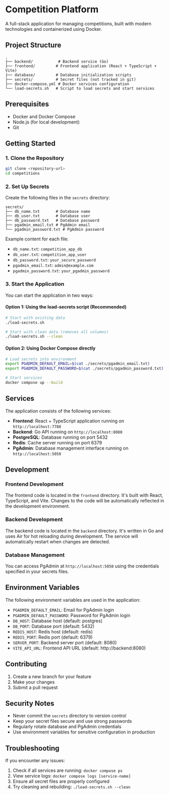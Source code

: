 # Competition Platform

A full-stack application for managing competitions, built with modern technologies and containerized using Docker.

## Project Structure

```
.
├── backend/           # Backend service (Go)
├── frontend/         # Frontend application (React + TypeScript + Vite)
├── database/         # Database initialization scripts
├── secrets/          # Secret files (not tracked in git)
├── docker-compose.yml # Docker services configuration
└── load-secrets.sh   # Script to load secrets and start services
```

## Prerequisites

- Docker and Docker Compose
- Node.js (for local development)
- Git

## Getting Started

### 1. Clone the Repository

```bash
git clone <repository-url>
cd competitions
```

### 2. Set Up Secrets

Create the following files in the `secrets` directory:

```
secrets/
├── db_name.txt       # Database name
├── db_user.txt       # Database user
├── db_password.txt   # Database password
├── pgadmin_email.txt # PgAdmin email
└── pgadmin_password.txt # PgAdmin password
```

Example content for each file:

- `db_name.txt`: `competition_app_db`
- `db_user.txt`: `competition_app_user`
- `db_password.txt`: `your_secure_password`
- `pgadmin_email.txt`: `admin@example.com`
- `pgadmin_password.txt`: `your_pgadmin_password`

### 3. Start the Application

You can start the application in two ways:

#### Option 1: Using the load-secrets script (Recommended)

```bash
# Start with existing data
./load-secrets.sh

# Start with clean data (removes all volumes)
./load-secrets.sh --clean
```

#### Option 2: Using Docker Compose directly

```bash
# Load secrets into environment
export PGADMIN_DEFAULT_EMAIL=$(cat ./secrets/pgadmin_email.txt)
export PGADMIN_DEFAULT_PASSWORD=$(cat ./secrets/pgadmin_password.txt)

# Start services
docker compose up --build
```

## Services

The application consists of the following services:

- **Frontend**: React + TypeScript application running on `http://localhost:7788`
- **Backend**: Go API running on `http://localhost:8080`
- **PostgreSQL**: Database running on port 5432
- **Redis**: Cache server running on port 6379
- **PgAdmin**: Database management interface running on `http://localhost:5050`

## Development

### Frontend Development

The frontend code is located in the `frontend` directory. It's built with React, TypeScript, and Vite. Changes to the code will be automatically reflected in the development environment.

### Backend Development

The backend code is located in the `backend` directory. It's written in Go and uses Air for hot reloading during development. The service will automatically restart when changes are detected.

### Database Management

You can access PgAdmin at `http://localhost:5050` using the credentials specified in your secrets files.

## Environment Variables

The following environment variables are used in the application:

- `PGADMIN_DEFAULT_EMAIL`: Email for PgAdmin login
- `PGADMIN_DEFAULT_PASSWORD`: Password for PgAdmin login
- `DB_HOST`: Database host (default: postgres)
- `DB_PORT`: Database port (default: 5432)
- `REDIS_HOST`: Redis host (default: redis)
- `REDIS_PORT`: Redis port (default: 6379)
- `SERVER_PORT`: Backend server port (default: 8080)
- `VITE_API_URL`: Frontend API URL (default: http://backend:8080)

## Contributing

1. Create a new branch for your feature
2. Make your changes
3. Submit a pull request

## Security Notes

- Never commit the `secrets` directory to version control
- Keep your secret files secure and use strong passwords
- Regularly rotate database and PgAdmin credentials
- Use environment variables for sensitive configuration in production

## Troubleshooting

If you encounter any issues:

1. Check if all services are running: `docker compose ps`
2. View service logs: `docker compose logs [service-name]`
3. Ensure all secret files are properly configured
4. Try cleaning and rebuilding: `./load-secrets.sh --clean`
